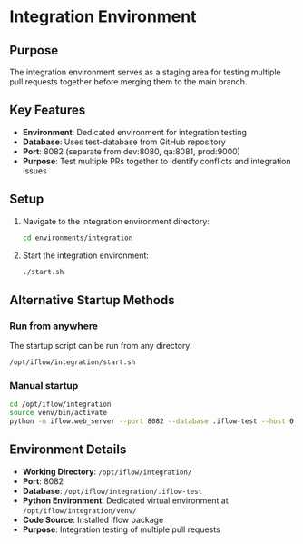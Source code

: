 # Integration Environment

## Purpose
The integration environment serves as a staging area for testing multiple pull requests together before merging them to the main branch.

## Key Features
- **Environment**: Dedicated environment for integration testing
- **Database**: Uses test-database from GitHub repository
- **Port**: 8082 (separate from dev:8080, qa:8081, prod:9000)
- **Purpose**: Test multiple PRs together to identify conflicts and integration issues

## Setup
1. Navigate to the integration environment directory:
   ```bash
   cd environments/integration
   ```

2. Start the integration environment:
   ```bash
   ./start.sh
   ```

## Alternative Startup Methods

### Run from anywhere
The startup script can be run from any directory:
```bash
/opt/iflow/integration/start.sh
```

### Manual startup
```bash
cd /opt/iflow/integration
source venv/bin/activate
python -m iflow.web_server --port 8082 --database .iflow-test --host 0.0.0.0 --title "iflow - Integration Environment"
```

## Environment Details
- **Working Directory**: `/opt/iflow/integration/`
- **Port**: 8082
- **Database**: `/opt/iflow/integration/.iflow-test`
- **Python Environment**: Dedicated virtual environment at `/opt/iflow/integration/venv/`
- **Code Source**: Installed iflow package
- **Purpose**: Integration testing of multiple pull requests
